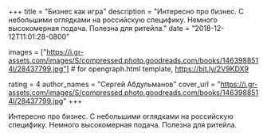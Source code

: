 
+++
title = "Бизнес как игра"
description = "Интересно про бизнес. С небольшими оглядками на российскую специфику. Немного высокомерная подача. Полезна для ритейла."
date = "2018-12-12T11:01:28-0800"

images = ["https://i.gr-assets.com/images/S/compressed.photo.goodreads.com/books/1463988514l/28437799.jpg"]  # for opengraph.html template, https://bit.ly/2V9KDX9

rating = 4
author_names = "Сергей Абдульманов"
cover_url = "https://i.gr-assets.com/images/S/compressed.photo.goodreads.com/books/1463988514l/28437799.jpg"
+++

Интересно про бизнес. С небольшими оглядками на российскую специфику. Немного высокомерная подача. Полезна для ритейла.
